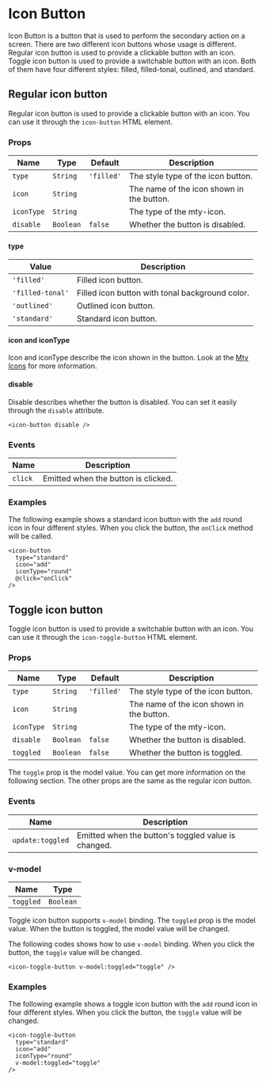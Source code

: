 # Icon Button

Icon Button is a button that is used to perform the secondary action on a screen. There are two different icon buttons whose usage is different. Regular icon button is used to provide a clickable button with an icon. Toggle icon button is used to provide a switchable button with an icon. Both of them have four different styles: filled, filled-tonal, outlined, and standard.

## Regular icon button

Regular icon button is used to provide a clickable button with an icon. You can use it through the `icon-button` HTML element.

### Props

| Name       | Type      | Default    | Description                               |
| ---------- | --------- | ---------- | ----------------------------------------- |
| `type`     | `String`  | `'filled'` | The style type of the icon button.        |
| `icon`     | `String`  |            | The name of the icon shown in the button. |
| `iconType` | `String`  |            | The type of the mty-icon.                 |
| `disable`  | `Boolean` | `false`    | Whether the button is disabled.           |

#### type

| Value            | Description                                     |
| ---------------- | ----------------------------------------------- |
| `'filled'`       | Filled icon button.                             |
| `'filled-tonal'` | Filled icon button with tonal background color. |
| `'outlined'`     | Outlined icon button.                           |
| `'standard'`     | Standard icon button.                           |

#### icon and iconType

Icon and iconType describe the icon shown in the button. Look at the [Mty Icons](./MtyIcons.md) for more information.

#### disable

Disable describes whether the button is disabled. You can set it easily through the `disable` attribute.

```vue
<icon-button disable />
```

### Events

| Name    | Description                         |
| ------- | ----------------------------------- |
| `click` | Emitted when the button is clicked. |

### Examples

The following example shows a standard icon button with the `add` round icon in four different styles. When you click the button, the `onClick` method will be called.

```vue
<icon-button
  type="standard"
  icon="add"
  iconType="round"
  @click="onClick"
/>
```

## Toggle icon button

Toggle icon button is used to provide a switchable button with an icon. You can use it through the `icon-toggle-button` HTML element.

### Props

| Name       | Type      | Default    | Description                               |
| ---------- | --------- | ---------- | ----------------------------------------- |
| `type`     | `String`  | `'filled'` | The style type of the icon button.        |
| `icon`     | `String`  |            | The name of the icon shown in the button. |
| `iconType` | `String`  |            | The type of the mty-icon.                 |
| `disable`  | `Boolean` | `false`    | Whether the button is disabled.           |
| `toggled`  | `Boolean` | `false`    | Whether the button is toggled.            |

The `toggle` prop is the model value. You can get more information on the following section. The other props are the same as the regular icon button.

### Events

| Name             | Description                                         |
| ---------------- | --------------------------------------------------- |
| `update:toggled` | Emitted when the button's toggled value is changed. |

### v-model

| Name      | Type      |
| --------- | --------- |
| `toggled` | `Boolean` |

Toggle icon button supports `v-model` binding. The `toggled` prop is the model value. When the button is toggled, the model value will be changed.

The following codes shows how to use `v-model` binding. When you click the button, the `toggle` value will be changed.

```vue
<icon-toggle-button v-model:toggled="toggle" />
```

### Examples

The following example shows a toggle icon button with the `add` round icon in four different styles. When you click the button, the `toggle` value will be changed.

```vue
<icon-toggle-button
  type="standard"
  icon="add"
  iconType="round"
  v-model:toggled="toggle"
/>
```
